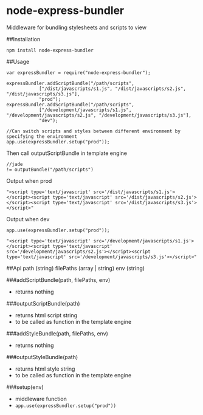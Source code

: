 # node-express-bundler
Middleware for bundling stylesheets and scripts to view

##Installation
```
npm install node-express-bundler
```

##Usage
```
var expressBundler = require("node-express-bundler");

expressBundler.addScriptBundle("/path/scripts", 
			["/dist/javascripts/s1.js", "/dist/javascripts/s2.js", "/dist/javascripts/s3.js"], 
			"prod");
expressBundler.addScriptBundle("/path/scripts", 
			["/development/javascripts/s1.js", "/development/javascripts/s2.js", "/development/javascripts/s3.js"], 
			"dev");

//Can switch scripts and styles between different environment by specifying the environment
app.use(expressBundler.setup("prod"));
```

Then call outputScriptBundle in template engine

```
//jade
!= outputBundle("/path/scripts")
```

Output when prod
```
"<script type='text/javascript' src='/dist/javascripts/s1.js'></script><script type='text/javascript' src='/dist/javascripts/s2.js'></script><script type='text/javascript' src='/dist/javascripts/s3.js'></script>"
```

Output when dev
```
app.use(expressBundler.setup("prod"));
```
```
"<script type='text/javascript' src='/development/javascripts/s1.js'></script><script type='text/javascript' src='/development/javascripts/s2.js'></script><script type='text/javascript' src='/development/javascripts/s3.js'></script>"
```

##Api
path (string)
filePaths (array | string)
env (string)

###addScriptBundle(path, filePaths, env)
  - returns nothing
  
###outputScriptBundle(path)
  - returns html script string
  - to be called as function in the template engine
  
###addStyleBundle(path, filePaths, env)
  - returns nothing
  
###outputStyleBundle(path)
  - returns html style string
  - to be called as function in the template engine
  
###setup(env)
  - middleware function
  - `app.use(expressBundler.setup("prod"))`

